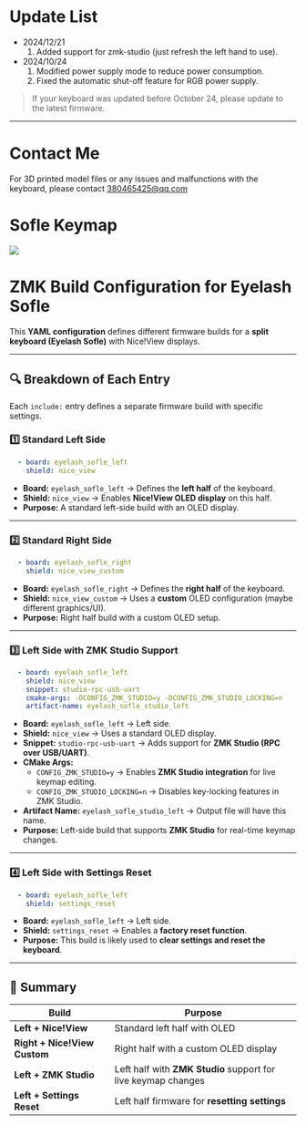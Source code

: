 # Update List

- 2024/12/21
  1. Added support for zmk-studio (just refresh the left hand to use).
- 2024/10/24
  1. Modified power supply mode to reduce power consumption.
  2. Fixed the automatic shut-off feature for RGB power supply.

> If your keyboard was updated before October 24, please update to the latest firmware.
> 
---
# Contact Me

For 3D printed model files or any issues and malfunctions with the keyboard, please contact 380465425@qq.com

# Sofle Keymap


<img src="keymap-drawer/eyelash_sofle.svg" >

# ZMK Build Configuration for Eyelash Sofle

This **YAML configuration** defines different firmware builds for a **split keyboard (Eyelash Sofle)** with Nice!View displays.

---

## **🔍 Breakdown of Each Entry**
Each `include:` entry defines a separate firmware build with specific settings.

### **1️⃣ Standard Left Side**
```yaml
  - board: eyelash_sofle_left
    shield: nice_view
```
- **Board:** `eyelash_sofle_left` → Defines the **left half** of the keyboard.  
- **Shield:** `nice_view` → Enables **Nice!View OLED display** on this half.  
- **Purpose:** A standard left-side build with an OLED display.

---

### **2️⃣ Standard Right Side**
```yaml
  - board: eyelash_sofle_right
    shield: nice_view_custom
```
- **Board:** `eyelash_sofle_right` → Defines the **right half** of the keyboard.  
- **Shield:** `nice_view_custom` → Uses a **custom** OLED configuration (maybe different graphics/UI).  
- **Purpose:** Right half build with a custom OLED setup.

---

### **3️⃣ Left Side with ZMK Studio Support**
```yaml
  - board: eyelash_sofle_left
    shield: nice_view
    snippet: studio-rpc-usb-uart
    cmake-args: -DCONFIG_ZMK_STUDIO=y -DCONFIG_ZMK_STUDIO_LOCKING=n
    artifact-name: eyelash_sofle_studio_left
```
- **Board:** `eyelash_sofle_left` → Left side.  
- **Shield:** `nice_view` → Uses a standard OLED display.  
- **Snippet:** `studio-rpc-usb-uart` → Adds support for **ZMK Studio (RPC over USB/UART)**.  
- **CMake Args:**  
  - `CONFIG_ZMK_STUDIO=y` → Enables **ZMK Studio integration** for live keymap editing.  
  - `CONFIG_ZMK_STUDIO_LOCKING=n` → Disables key-locking features in ZMK Studio.  
- **Artifact Name:** `eyelash_sofle_studio_left` → Output file will have this name.  
- **Purpose:** Left-side build that supports **ZMK Studio** for real-time keymap changes.

---

### **4️⃣ Left Side with Settings Reset**
```yaml
  - board: eyelash_sofle_left
    shield: settings_reset
```
- **Board:** `eyelash_sofle_left` → Left side.  
- **Shield:** `settings_reset` → Enables a **factory reset function**.  
- **Purpose:** This build is likely used to **clear settings and reset the keyboard**.

---

## **🎯 Summary**
| **Build** | **Purpose** |
|-----------|------------|
| **Left + Nice!View** | Standard left half with OLED |
| **Right + Nice!View Custom** | Right half with a custom OLED display |
| **Left + ZMK Studio** | Left half with **ZMK Studio** support for live keymap changes |
| **Left + Settings Reset** | Left half firmware for **resetting settings** |
